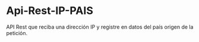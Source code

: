 # Api-Rest-IP-PAIS
 API Rest que reciba una dirección IP y registre en datos  del país origen de la petición.
